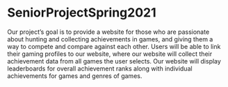 # SeniorProjectSpring2021
Our project’s goal is to provide a website for those who are passionate about hunting and collecting achievements in games, and giving them a way to compete and compare against each other. Users will be able to link their gaming profiles to our website, where our website will collect their achievement data from all games the user selects. Our website will display leaderboards for overall achievement ranks along with individual achievements for games and genres of games.
